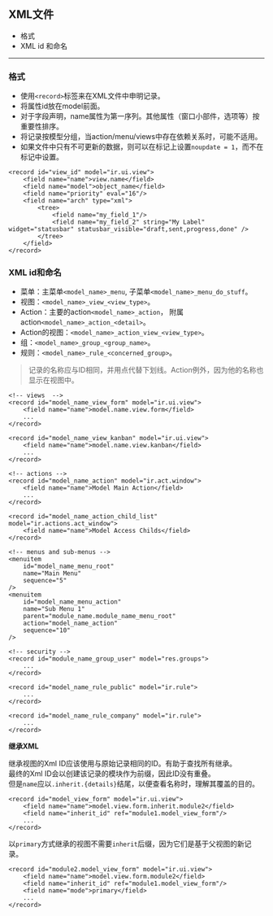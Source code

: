 ## XML文件  
 - 格式
 - XML id 和命名  

---

### 格式  

- 使用`<record>`标签来在XML文件中申明记录。  
- 将属性id放在model前面。
- 对于字段声明，name属性为第一序列。其他属性（窗口小部件，选项等）按重要性排序。
- 将记录按模型分组，当action/menu/views中存在依赖关系时，可能不适用。
- 如果文件中只有不可更新的数据，则可以在<odoo>标记上设置`noupdate = 1`，而不在<data>标记中设置。
```
<record id="view_id" model="ir.ui.view">
    <field name="name">view.name</field>
    <field name="model">object_name</field>
    <field name="priority" eval="16"/>
    <field name="arch" type="xml">
        <tree>
            <field name="my_field_1"/>
            <field name="my_field_2" string="My Label" widget="statusbar" statusbar_visible="draft,sent,progress,done" />
        </tree>
    </field>
</record>
```


### XML id和命名  

- 菜单：主菜单`<model_name>_menu`, 子菜单`<model_name>_menu_do_stuff`。  
- 视图：`<model_name>_view_<view_type>`。
- Action：主要的action`<model_name>_action`， 附属action`<model_name>_action_<detail>`。
- Action的视图：`<model_name>_action_view_<view_type>`。
- 组：`<model_name>_group_<group_name>`。
- 规则：`<model_name>_rule_<concerned_group>`。

> 记录的名称应与ID相同，并用点代替下划线。Action例外，因为他的名称也显示在视图中。

```
<!-- views  -->
<record id="model_name_view_form" model="ir.ui.view">
    <field name="name">model.name.view.form</field>
    ...
</record>

<record id="model_name_view_kanban" model="ir.ui.view">
    <field name="name">model.name.view.kanban</field>
    ...
</record>

<!-- actions -->
<record id="model_name_action" model="ir.act.window">
    <field name="name">Model Main Action</field>
    ...
</record>

<record id="model_name_action_child_list" model="ir.actions.act_window">
    <field name="name">Model Access Childs</field>
</record>

<!-- menus and sub-menus -->
<menuitem
    id="model_name_menu_root"
    name="Main Menu"
    sequence="5"
/>
<menuitem
    id="model_name_menu_action"
    name="Sub Menu 1"
    parent="module_name.module_name_menu_root"
    action="model_name_action"
    sequence="10"
/>

<!-- security -->
<record id="module_name_group_user" model="res.groups">
    ...
</record>

<record id="model_name_rule_public" model="ir.rule">
    ...
</record>

<record id="model_name_rule_company" model="ir.rule">
    ...
</record>
```


**继承XML**  

继承视图的Xml ID应该使用与原始记录相同的ID。有助于查找所有继承。  
最终的Xml ID会以创建该记录的模块作为前缀，因此ID没有重叠。  
但是`name`应以`.inherit.{details}`结尾，以便查看名称时，理解其覆盖的目的。  
```
<record id="model_view_form" model="ir.ui.view">
    <field name="name">model.view.form.inherit.module2</field>
    <field name="inherit_id" ref="module1.model_view_form"/>
    ...
</record>
```

以`primary`方式继承的视图不需要`inherit`后缀，因为它们是基于父视图的新记录。  
```
<record id="module2.model_view_form" model="ir.ui.view">
    <field name="name">model.view.form.module2</field>
    <field name="inherit_id" ref="module1.model_view_form"/>
    <field name="mode">primary</field>
    ...
</record>
```




